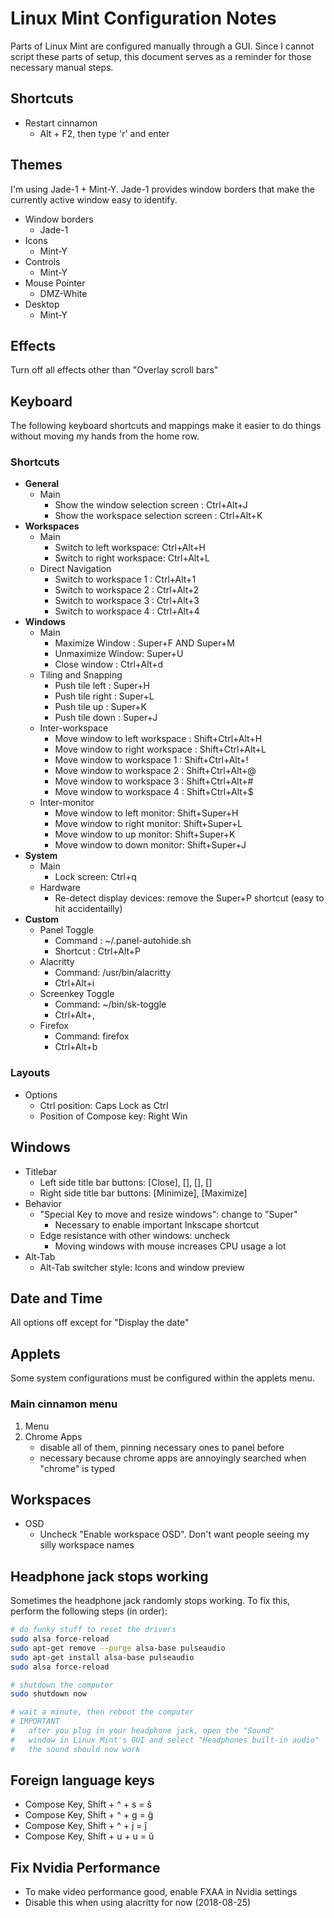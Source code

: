 # Linux Mint Configuration Notes

Parts of Linux Mint are configured manually through a GUI. Since I cannot script these parts of setup, this document serves as a reminder for those necessary manual steps.

## Shortcuts

* Restart cinnamon
    * Alt + F2, then type 'r' and enter

## Themes

I'm using Jade-1 + Mint-Y. Jade-1 provides window borders that make the currently active window easy to identify.

* Window borders
    * Jade-1
* Icons
    * Mint-Y
* Controls
    * Mint-Y
* Mouse Pointer
    * DMZ-White
* Desktop
    * Mint-Y

## Effects

Turn off all effects other than "Overlay scroll bars"

## Keyboard

The following keyboard shortcuts and mappings make it easier to do things without moving my hands from the home row.

### Shortcuts

* **General**
    * Main
        * Show the window selection screen : Ctrl+Alt+J
        * Show the workspace selection screen : Ctrl+Alt+K
* **Workspaces**
    * Main
        * Switch to left workspace: Ctrl+Alt+H
        * Switch to right workspace: Ctrl+Alt+L
    * Direct Navigation
        * Switch to workspace 1 : Ctrl+Alt+1
        * Switch to workspace 2 : Ctrl+Alt+2
        * Switch to workspace 3 : Ctrl+Alt+3
        * Switch to workspace 4 : Ctrl+Alt+4
* **Windows**
    * Main
        * Maximize Window : Super+F AND Super+M
        * Unmaximize Window: Super+U
        * Close window : Ctrl+Alt+d
    * Tiling and Snapping
        * Push tile left : Super+H
        * Push tile right : Super+L
        * Push tile up : Super+K
        * Push tile down : Super+J
    * Inter-workspace
        * Move window to left workspace : Shift+Ctrl+Alt+H
        * Move window to right workspace : Shift+Ctrl+Alt+L
        * Move window to workspace 1 : Shift+Ctrl+Alt+!
        * Move window to workspace 2 : Shift+Ctrl+Alt+@
        * Move window to workspace 3 : Shift+Ctrl+Alt+#
        * Move window to workspace 4 : Shift+Ctrl+Alt+$
    * Inter-monitor
        * Move window to left monitor: Shift+Super+H
        * Move window to right monitor: Shift+Super+L
        * Move window to up monitor: Shift+Super+K
        * Move window to down monitor: Shift+Super+J
* **System**
    * Main
        * Lock screen: Ctrl+q
    * Hardware
        * Re-detect display devices: remove the Super+P shortcut (easy to hit accidentailly)
* **Custom**
    * Panel Toggle
        * Command : ~/.panel-autohide.sh
        * Shortcut : Ctrl+Alt+P
    * Alacritty
        * Command: /usr/bin/alacritty
        * Ctrl+Alt+i
    * Screenkey Toggle
        * Command: ~/bin/sk-toggle
        * Ctrl+Alt+,
    * Firefox
        * Command: firefox
        * Ctrl+Alt+b

### Layouts

* Options
  * Ctrl position: Caps Lock as Ctrl
  * Position of Compose key: Right Win

## Windows

* Titlebar
    * Left side title bar buttons: [Close], [], [], []
    * Right side title bar buttons: [Minimize], [Maximize]
* Behavior
    * "Special Key to move and resize windows": change to "Super"
        * Necessary to enable important Inkscape shortcut
    * Edge resistance with other windows: uncheck
        * Moving windows with mouse increases CPU usage a lot
* Alt-Tab
    * Alt-Tab switcher style: Icons and window preview

## Date and Time

All options off except for "Display the date"

## Applets

Some system configurations must be configured within the applets menu.

### Main cinnamon menu

1. Menu
1. Chrome Apps
    * disable all of them, pinning necessary ones to panel before
    * necessary because chrome apps are annoyingly searched when "chrome" is typed

## Workspaces

* OSD
    * Uncheck "Enable workspace OSD". Don't want people seeing my silly workspace names


## Headphone jack stops working

Sometimes the headphone jack randomly stops working. To fix this, perform the following steps (in order):

```bash
# do funky stuff to reset the drivers
sudo alsa force-reload
sudo apt-get remove --purge alsa-base pulseaudio
sudo apt-get install alsa-base pulseaudio
sudo alsa force-reload

# shutdown the computer
sudo shutdown now

# wait a minute, then reboot the computer
# IMPORTANT
#   after you plug in your headphone jack, open the "Sound"
#   window in Linux Mint's GUI and select "Headphones built-in audio"
#   the sound should now work
```

## Foreign language keys

* Compose Key, Shift + ^ + s = ŝ
* Compose Key, Shift + ^ + g = ĝ
* Compose Key, Shift + ^ + j = ĵ
* Compose Key, Shift + u + u = ŭ

## Fix Nvidia Performance

* To make video performance good, enable FXAA in Nvidia settings
* Disable this when using alacritty for now (2018-08-25)

